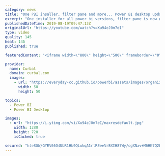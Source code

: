 ```yaml
---
category: news
title: "One PBI insaller, filter pane and more... Power BI desktop update July 2019, August 2019"
excerpt: "One installer for all power bi versions, filter pane is now generally available and more updates  on this power bi desktop update july 2019!!! #curbal #powerweek #powerbi   Here you can download all the pbix files: https://curbal.com/donwload-center  SUBSCRIBE to learn more about Power and Excel BI!"
publishedDateTime: 2019-08-19T09:47:13Z
originalUrl: "https://youtube.com/watch?v=Xu94eJ0m7eI"
type: video
quality: 145
heat: 145
published: true

featuredContent: "<iframe width=\"800\" height=\"500\" frameborder=\"0\" src=\"https://www.youtube.com/embed/Xu94eJ0m7eI\" allow=\"accelerometer; autoplay; encrypted-media; gyroscope; picture-in-picture\" allowfullscreen></iframe>"

provider:
  name: Curbal
  domain: curbal.com
  images:
    - url: "https://everyday-cc.github.io/powerbi/assets/images/organizations/curbal.com-50x50.jpg"
      width: 50
      height: 50

topics:
  - Power BI
  - Power BI Desktop

images:
  - url: "https://i.ytimg.com/vi/Xu94eJ0m7eI/maxresdefault.jpg"
    width: 1280
    height: 720
    isCached: true

secured: "hte8GW/GYRV66O4UbR1Hb0QLukqA1rtREeeVrBXIH87Wy/ogXNav+M6HK7Q2bZj418yN5tTeYVeg0iqwXqCzWvTpN/Epvb/oi4Vlz9j+mCp/SFG9I3dV9UGxrFWwd267VWtGhiJH53JhZzJhHtuHxlRrS3RdTmHVR/SpCaAmINoQg7VRDfIKlJxUu2tpM8cAfpLybTOA7GfG+dw1u0X1tQZIGodajf03nOoK43pO4/pqTj7e1hVC1RTpWkwKD42q/IBOXZt87FpJSClhvj2AgcjKSVjtwyQr+FQKHuaEeNOpLhw/YKphSw1b0i++upULgsrN6jP7da8nSN+y9vxKkTj8sr2Z/LX6/mr0eAUYmD2TECwK4u9En6LZNCA5STELShF3WsY7X6aZmURMHx3pUsXSYwU0eap+kduasCW7UWfqHeZFxNY3gWXbvuOBwm1y;1viQOmoNBZqKbnrhSn7kig=="
---
```



